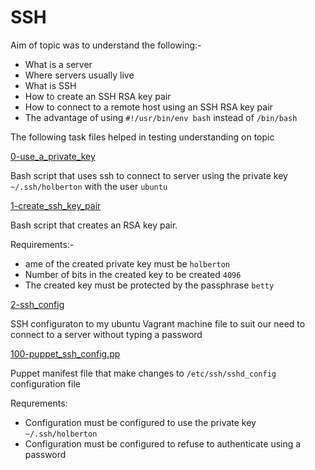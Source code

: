 # SSH

Aim of topic was to understand the following:-

* What is a server
* Where servers usually live
* What is SSH
* How to create an SSH RSA key pair
* How to connect to a remote host using an SSH RSA key pair
* The advantage of using `#!/usr/bin/env bash` instead of `/bin/bash`

The following task files helped in testing understanding on topic

[0-use_a_private_key](./0-use_a_private_key)

Bash script that uses ssh to connect to server using the private key `~/.ssh/holberton` with the user `ubuntu`

[1-create_ssh_key_pair](./1-create_ssh_key_pair)

Bash script that creates an RSA key pair.

Requirements:-

* ame of the created private key must be `holberton`
* Number of bits in the created key to be created `4096`
* The created key must be protected by the passphrase `betty`

[2-ssh_config](./2-ssh_config)

SSH configuraton to my ubuntu Vagrant machine file to suit our need to connect to a server without typing a password

[100-puppet_ssh_config.pp](./100-puppet_ssh_config.pp)

Puppet manifest file that make changes to `/etc/ssh/sshd_config` configuration file

Requrements:
* Configuration must be configured to use the private key `~/.ssh/holberton`
* Configuration must be configured to refuse to authenticate using a password

